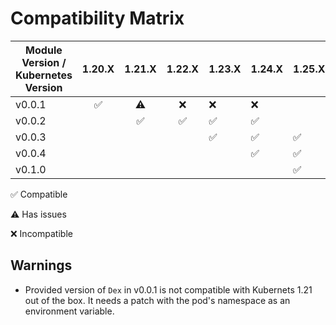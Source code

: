 
# Compatibility Matrix

| Module Version / Kubernetes Version |       1.20.X       |       1.21.X       |       1.22.X       | 1.23.X             | 1.24.X             | 1.25.X             | 1.26.X             | 1.27.X             |
| ----------------------------------- | :----------------: | :----------------: | :----------------: | ------------------ | ------------------ | ------------------ | ------------------ | ------------------ |
| v0.0.1                              | :white_check_mark: |     :warning:      |        :x:         | :x:                | :x:                |                    |                    |                    |
| v0.0.2                              |                    | :white_check_mark: | :white_check_mark: | :white_check_mark: | :white_check_mark: |                    |                    |                    |
| v0.0.3                              |                    |                    |                    | :white_check_mark: | :white_check_mark: | :white_check_mark: |                    |                    |
| v0.0.4                              |                    |                    |                    |                    | :white_check_mark: | :white_check_mark: | :white_check_mark: |                    |
| v0.1.0                              |                    |                    |                    |                    |                    | :white_check_mark: | :white_check_mark: | :white_check_mark: |

:white_check_mark: Compatible

:warning: Has issues

:x: Incompatible

## Warnings

- Provided version of `Dex` in v0.0.1 is not compatible with Kubernets 1.21 out of the box. It needs a patch with the pod's namespace as an environment variable.
